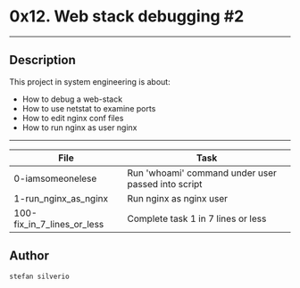 # 0x12. Web stack debugging #2
---
## Description

This project in system engineering is about:
* How to debug a web-stack
* How to use netstat to examine ports
* How to edit nginx conf files
* How to run nginx as user nginx

---
File|Task
---|---
0-iamsomeonelese | Run 'whoami' command under user passed into script
1-run_nginx_as_nginx | Run nginx as nginx user
100-fix_in_7_lines_or_less | Complete task 1 in 7 lines or less

## Author
`stefan silverio`